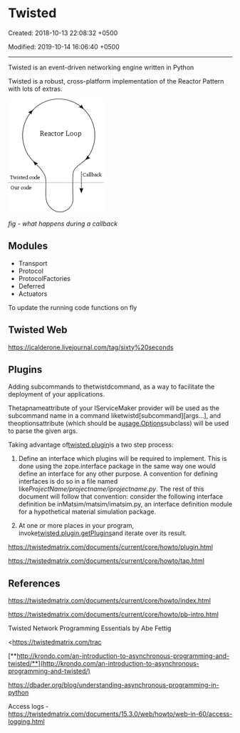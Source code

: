 # Twisted

Created: 2018-10-13 22:08:32 +0500

Modified: 2019-10-14 16:06:40 +0500

---

Twisted is an event-driven networking engine written in Python

Twisted is a robust, cross-platform implementation of the Reactor Pattern with lots of extras.

![image](media/Twisted-image1.png)

*fig - what happens during a callback*

## Modules
-   Transport
-   Protocol
-   ProtocolFactories
-   Deferred
-   Actuators

To update the running code functions on fly

## Twisted Web

<https://jcalderone.livejournal.com/tag/sixty%20seconds>

## Plugins

Adding subcommands to thetwistdcommand, as a way to facilitate the deployment of your applications.

Thetapnameattribute of your IServiceMaker provider will be used as the subcommand name in a command liketwistd[subcommand][args...], and theoptionsattribute (which should be a[usage.Options](https://twistedmatrix.com/documents/19.7.0/api/twisted.python.usage.Options.html)subclass) will be used to parse the given args.

Taking advantage of[twisted.plugin](https://twistedmatrix.com/documents/19.7.0/api/twisted.plugin.html)is a two step process:

1.  Define an interface which plugins will be required to implement. This is done using the zope.interface package in the same way one would define an interface for any other purpose.
    A convention for defining interfaces is do so in a file named like*ProjectName/projectname/iprojectname.py*. The rest of this document will follow that convention: consider the following interface definition be inMatsim/matsim/imatsim.py, an interface definition module for a hypothetical material simulation package.

2.  At one or more places in your program, invoke[twisted.plugin.getPlugins](https://twistedmatrix.com/documents/19.7.0/api/twisted.plugin.getPlugins.html)and iterate over its result.

<https://twistedmatrix.com/documents/current/core/howto/plugin.html>

<https://twistedmatrix.com/documents/current/core/howto/tap.html>

## References

<https://twistedmatrix.com/documents/current/core/howto/index.html>

<https://twistedmatrix.com/documents/current/core/howto/pb-intro.html>

Twisted Network Programming Essentials by Abe Fettig

<https://twistedmatrix.com/trac

[**http://krondo.com/an-introduction-to-asynchronous-programming-and-twisted/**](http://krondo.com/an-introduction-to-asynchronous-programming-and-twisted/)

<https://dbader.org/blog/understanding-asynchronous-programming-in-python>

Access logs - <https://twistedmatrix.com/documents/15.3.0/web/howto/web-in-60/access-logging.html>

